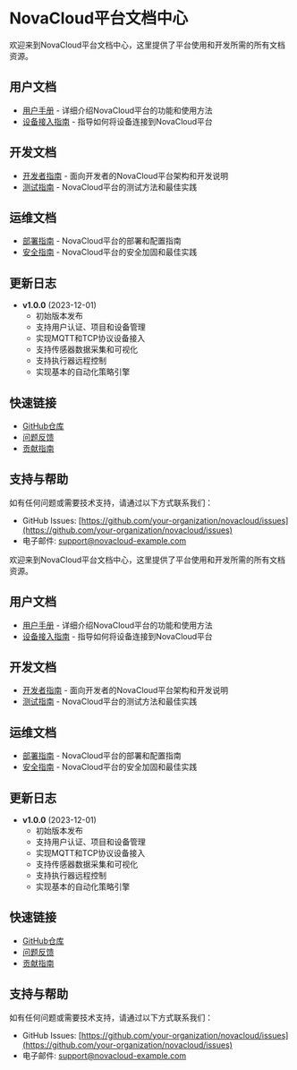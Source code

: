 # NovaCloud平台文档中心

欢迎来到NovaCloud平台文档中心，这里提供了平台使用和开发所需的所有文档资源。

## 用户文档

- [用户手册](user_manual.md) - 详细介绍NovaCloud平台的功能和使用方法
- [设备接入指南](device_connection_guide.md) - 指导如何将设备连接到NovaCloud平台

## 开发文档

- [开发者指南](developer_guide.md) - 面向开发者的NovaCloud平台架构和开发说明
- [测试指南](testing_guide.md) - NovaCloud平台的测试方法和最佳实践

## 运维文档

- [部署指南](deployment_guide.md) - NovaCloud平台的部署和配置指南
- [安全指南](security_guide.md) - NovaCloud平台的安全加固和最佳实践

## 更新日志

- **v1.0.0** (2023-12-01)
  - 初始版本发布
  - 支持用户认证、项目和设备管理
  - 实现MQTT和TCP协议设备接入
  - 支持传感器数据采集和可视化
  - 支持执行器远程控制
  - 实现基本的自动化策略引擎

## 快速链接

- [GitHub仓库](https://github.com/your-organization/novacloud)
- [问题反馈](https://github.com/your-organization/novacloud/issues)
- [贡献指南](https://github.com/your-organization/novacloud/blob/main/CONTRIBUTING.md)

## 支持与帮助

如有任何问题或需要技术支持，请通过以下方式联系我们：

- GitHub Issues: [https://github.com/your-organization/novacloud/issues](https://github.com/your-organization/novacloud/issues)
- 电子邮件: support@novacloud-example.com 

欢迎来到NovaCloud平台文档中心，这里提供了平台使用和开发所需的所有文档资源。

## 用户文档

- [用户手册](user_manual.md) - 详细介绍NovaCloud平台的功能和使用方法
- [设备接入指南](device_connection_guide.md) - 指导如何将设备连接到NovaCloud平台

## 开发文档

- [开发者指南](developer_guide.md) - 面向开发者的NovaCloud平台架构和开发说明
- [测试指南](testing_guide.md) - NovaCloud平台的测试方法和最佳实践

## 运维文档

- [部署指南](deployment_guide.md) - NovaCloud平台的部署和配置指南
- [安全指南](security_guide.md) - NovaCloud平台的安全加固和最佳实践

## 更新日志

- **v1.0.0** (2023-12-01)
  - 初始版本发布
  - 支持用户认证、项目和设备管理
  - 实现MQTT和TCP协议设备接入
  - 支持传感器数据采集和可视化
  - 支持执行器远程控制
  - 实现基本的自动化策略引擎

## 快速链接

- [GitHub仓库](https://github.com/your-organization/novacloud)
- [问题反馈](https://github.com/your-organization/novacloud/issues)
- [贡献指南](https://github.com/your-organization/novacloud/blob/main/CONTRIBUTING.md)

## 支持与帮助

如有任何问题或需要技术支持，请通过以下方式联系我们：

- GitHub Issues: [https://github.com/your-organization/novacloud/issues](https://github.com/your-organization/novacloud/issues)
- 电子邮件: support@novacloud-example.com 
 